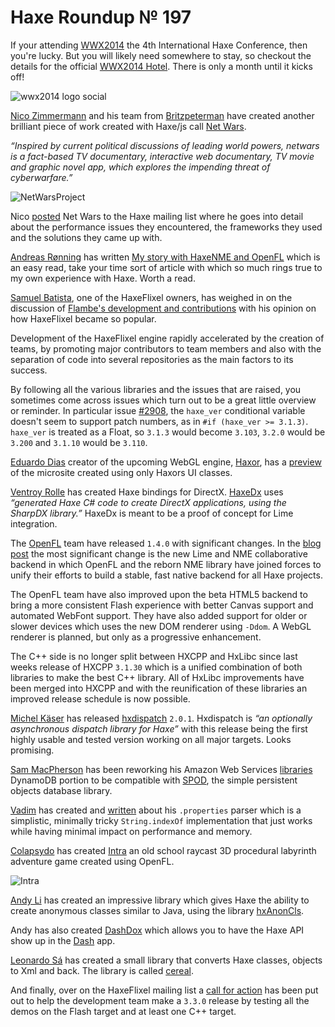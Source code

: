 [_template]: ../templates/roundup.html
# Haxe Roundup № 197

If your attending [WWX2014] the 4th International Haxe Conference, then you're lucky.
But you will likely need somewhere to stay, so checkout the details for the official
[WWX2014 Hotel]. There is only a month until it kicks off!

![wwx2014 logo social](/img/197/wwx2014-logo.png "World Wide Haxe Conference 2014")

[Nico Zimmermann][g+ 1] and his team from [Britzpeterman] have created another brilliant
piece of work created with Haxe/js call [Net Wars]. 

_“Inspired by current political discussions of leading world powers, netwars is a
fact-based TV documentary, interactive web documentary, TV movie and graphic novel 
app, which explores the impending threat of cyberwarfare.”_

![NetWarsProject](/img/197/netwars.png "NetWars Project")

Nico [posted][l 1] Net Wars to the Haxe mailing list where he goes into detail about 
the performance issues they encountered, the frameworks they used and the solutions
they came up with.

[Andreas Rønning][tw 1] has written [My story with HaxeNME and OpenFL][l 2] which is an
easy read, take your time sort of article with which so much rings true to my own
experience with Haxe. Worth a read.

[Samuel Batista][gh 1], one of the HaxeFlixel owners, has weighed in on the discussion
of [Flambe's development and contributions][l 3] with his opinion on how HaxeFlixel 
became so popular.

Development of the HaxeFlixel engine rapidly accelerated by the creation of teams, 
by promoting major contributors to team members and also with the separation of 
code into several repositories as the main factors to its success.

By following all the various libraries and the issues that are raised, you sometimes
come across issues which turn out to be a great little overview or reminder. In
particular issue [#2908], the `haxe_ver` conditional variable doesn't seem to support
patch numbers, as in `#if (haxe_ver >= 3.1.3)`. `haxe_ver` is treated as a Float, so
`3.1.3` would become `3.103`, `3.2.0` would be `3.200` and `3.1.10` would be `3.110`.

[Eduardo Dias][tw 2] creator of the upcoming WebGL engine, [Haxor][tw 3], has a
[preview][l 4] of the microsite created using only Haxors UI classes.

[Ventroy Rolle][gh 2] has created Haxe bindings for DirectX. [HaxeDx] uses _“generated
Haxe C# code to create DirectX applications, using the SharpDX library.”_ HaxeDx is
meant to be a proof of concept for Lime integration.

The [OpenFL][tw 4] team have released `1.4.0` with significant changes. In the 
[blog post][l 5] the most significant change is the new Lime and NME collaborative
backend in which OpenFL and the reborn NME library have joined forces to unify their
efforts to build a stable, fast native backend for all Haxe projects.

The OpenFL team have also improved upon the beta HTML5 backend to bring a more
consistent Flash experience with better Canvas support and automated WebFont support.
They have also added support for older or slower devices which uses the new DOM
renderer using `-Ddom`. A WebGL renderer is planned, but only as a progressive
enhancement.

The C++ side is no longer split between HXCPP and HxLibc since last weeks release
of HXCPP `3.1.30` which is a unified combination of both libraries to make the best
C++ library. All of HxLibc improvements have been merged into HXCPP and with the reunification
of these libraries an improved release schedule is now possible.

[Michel Käser][tw 5] has released [hxdispatch][l 6] `2.0.1`. Hxdispatch is _“an
optionally asynchronous dispatch library for Haxe”_ with this release being the
first highly usable and tested version working on all major targets. Looks promising.

[Sam MacPherson][gh 3] has been reworking his Amazon Web Services [libraries][l 7]
DynamoDB portion to be compatible with [SPOD], the simple persistent objects database
library.

[Vadim][gh 4] has created and [written][l 9] about his `.properties` parser which is a
simplistic, minimally tricky `String.indexOf` implementation that just works while
having minimal impact on performance and memory.

[Colapsydo][tw 6] has created [Intra][l 8] an old school raycast 3D procedural
labyrinth adventure game created using OpenFL.

![Intra](/img/197/intra.jpg "Intra")

[Andy Li][gh 5] has created an impressive library which gives Haxe the ability to
create anonymous classes similar to Java, using the library [hxAnonCls].

Andy has also created [DashDox] which allows you to have the Haxe API show up in
the [Dash] app.

[Leonardo Sá][gh 6] has created a small library that converts Haxe classes, objects
to Xml and back. The library is called [cereal].

And finally, over on the HaxeFlixel mailing list a [call for action][l 10] has been
put out to help the development team make a `3.3.0` release by testing all the 
demos on the Flash target and at least one C++ target.

[g+ 1]: https://plus.google.com/109633733391503440565/posts "+Nico Zimmermann"

[tw 1]: https://github.com/sunjammer "@sunjammer"
[tw 2]: https://twitter.com/EduardoDias "@EduardoDias"
[tw 3]: https://twitter.com/HaxorEngine "@HaxorEngine"
[tw 4]: https://twitter.com/Open_FL "@OpenFL"
[tw 5]: https://twitter.com/frontenderch "@frontenderch"
[tw 6]: https://twitter.com/Colapsydo "@Colapsydo"
	
[gh 1]: https://github.com/gamedevsam "@gamedevsam"
[gh 2]: https://github.com/kidveno "@kidveno"
[gh 3]: https://github.com/Blank101 "@Blank101"
[gh 4]: https://github.com/YellowAfterlife "@YellowAfterlife"
[gh 5]: https://github.com/andyli "@andyli"
[gh 6]: https://github.com/submain "@submain"

[l 1]: https://groups.google.com/forum/#!msg/haxelang/zh9GZPg1-Sk/dRHEZNeoDAIJ "Haxe Success Story - Netwars"
[l 2]: http://www.doomsday.no/articles/apr192014.html "My story with HaxeNME and OpenFL"
[l 3]: https://groups.google.com/forum/#!msg/flambe/MFrMuoXxnss/8w9DTcDVymMJ "Flambe development and contributions"
[l 4]: https://twitter.com/HaxorEngine/status/457576634262884352/photo/1 "Haxor Micro site preview"
[l 5]: http://www.openfl.org/blog/2014/04/22/openfl-1-4-release/ "OpenFL 1.4 Release"
[l 6]: https://github.com/MaddinXx/hxdispatch/tree/master "hxdispatch on Github"
[l 7]: https://github.com/Blank101/haxe-aws "haxe-aws on Github"
[l 8]: http://digilander.libero.it/Colapsydo/games/intra/Intra.html "Intra"
[l 9]: http://yal.cc/haxe-simplistic-properties-parser/ "Haxe: Simplistic .properties parser"
[l 10]: https://groups.google.com/forum/#!topic/haxeflixel/oCDxT96GB78 "Help us get 3.3.0 released!"

[wwx2014]: http://wwx.silexlabs.org/2014/ "World Wide Haxe Conferenece 2014"
[wwx2014 hotel]: https://groups.google.com/forum/#!msg/haxelang/sGsZNfXdoAw/5mq8UldAFmoJ "Official WWX2014 Hotel"
[Britzpeterman]: http://www.britzpetermann.com/ "Britzpeterman | Studio for Design & Code"
[Net Wars]: http://www.netwars-project.com/webdoc
[#2908]: https://github.com/HaxeFoundation/haxe/issues/2908 "haxe_ver doesn't seem to support patch number"
[spod]: http://haxe.org/manual/spod "Haxe SPOD library"
[hxAnonCls]: https://github.com/andyli/hxAnonCls "hxAnonCls on Github"
[DashDox]: https://github.com/andyli/DashDox "DashDox on Github"
[Dash]: http://kapeli.com/dash "Dash - Documentation Browser"
[cereal]: https://github.com/submain/cereal "cereal on Github"
[haxedx]: https://github.com/kidveno/HaxeDx "HaxeDx on Github"



